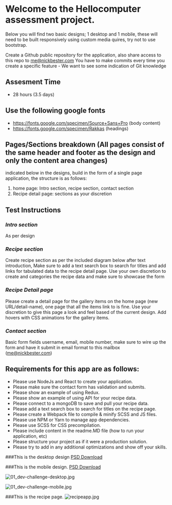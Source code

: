 # **Welcome to the Hellocomputer assessment project.** #

Below you will find two basic designs; 1 desktop and 1 mobile, these will need to be built responsively using custom media quires, try not to use bootstrap.

Create a Github public repository for the application, also share access to this repo to me@nickbester.com
You have to make commits every time you create a specific feature - We want to see some indication of Git knowledge

## **Assesment Time** ##
* 28 hours (3.5 days)

## **Use the following google fonts** ##

* https://fonts.google.com/specimen/Source+Sans+Pro (body content)
* https://fonts.google.com/specimen/Rakkas (headings)

## **Pages/Sections breakdown** (All pages consist of the same header and footer as the design and only the content area changes) ##

indicated below in the designs, build in the form of a single page application, the structure is as follows:

1. home page: Intro section, recipe section, contact section
1. Recipe detail page: sections as your discretion

## **Test Instructions** ##

### *Intro section* ###
As per design

### *Recipe section* ###
Create recipe section as per the included diagram below after text introduction,
Make sure to add a text search box to search for titles and add links for tabulated data to the recipe detail page.
Use your own discretion to create and categories the recipe data and make sure to showcase the form

### *Recipe Detail page* ###
Please create a detail page for the gallery items on the home page (new URL/detail-name), one page that all the items link to is fine. Use your discretion to give this page a look and feel based of the current design.
Add hovers with CSS animations for the gallery items.

### *Contact section* ###
Basic form fields username, email, mobile number, make sure to wire up the form and have it submit in email format to this mailbox (me@nickbester.com)

## **Requirements for this app are as follows:** ##

* Please use NodeJs and React to create your application.
* Please make sure the contact form has validation and submits.
* Please show an example of using Redux.
* Please show an example of using API for your recipe data.
* Please connect to a mongoDB to save and pull your recipe data.
* Please add a text search box to search for titles on the recipe page.
* Please create a Webpack file to compile & minify SCSS and JS files.
* Please use NPM or Yarn to manage app dependencies.
* Please use SCSS for CSS precompilation.
* Please include content in the readme.MD file (how to run your application, etc)
* Please structure your project as if it were a production solution.
* Please try to add in any additional optimizations and show off your skills.


###This is the desktop design [PSD Download](https://s3-eu-west-1.amazonaws.com/hc-staticbucket/hellocomputer-interview-test/01_dev-challenge-desktop.psd)

###This is the mobile design. [PSD Download](https://s3-eu-west-1.amazonaws.com/hc-staticbucket/hellocomputer-interview-test/01_dev-challenge-mobile.psd)

![01_dev-challenge-desktop.jpg](https://github.com/hellocomputer-za/hc-react-fullstack-assesment/blob/main/2721997458-01_dev-challenge-desktop.jpg)

![01_dev-challenge-mobile.jpg](https://github.com/hellocomputer-za/hc-react-fullstack-assesment/blob/main/3342677465-01_dev-challenge-mobile.jpg)

###This is the recipe page.
![recipeapp.jpg](https://github.com/hellocomputer-za/hc-react-fullstack-assesment/blob/main/278010508-recipeapp.jpg)
